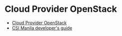 # Cloud Provider OpenStack

+ [Cloud Provider OpenStack](cloud-provider-openstack.md)
+ [CSI Manila developer's guide](csi-manila-developers-guide.md)

